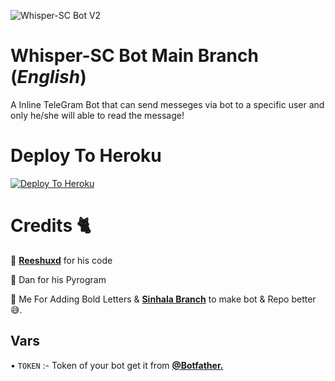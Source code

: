 ![Whisper-SC Bot V2](https://telegra.ph/file/c978d3ec213766d38a381.jpg) 

# Whisper-SC Bot Main Branch (*_English_*)

A Inline TeleGram Bot that can send messeges via bot to a specific user and only he/she will able to read the message!


# Deploy To Heroku

[![Deploy To Heroku](https://www.herokucdn.com/deploy/button.svg)](https://heroku.com/deploy?template=https://github.com/scprojectslk/WhisperBot/tree/main)

# Credits 🐈

🤝 [**Reeshuxd**](https://github.com/Reeshuxd) for his code

🤝 Dan for his Pyrogram

🤝 Me For Adding Bold Letters & [**Sinhala Branch**](https://github.com/scprojectslk/WhisperBot/tree/Sinhala) to make bot & Repo better 😅.

## Vars

• ```TOKEN``` :- Token of your bot get it from [**@Botfather.**](https://t.me/Botfather)

